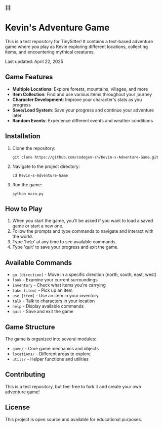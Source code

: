 🌈🌈
# Kevin's Adventure Game

This is a test repository for TinySitter! It contains a text-based adventure game where you play as Kevin exploring different locations, collecting items, and encountering mythical creatures.

Last updated: April 22, 2025

## Game Features

- **Multiple Locations**: Explore forests, mountains, villages, and more
- **Item Collection**: Find and use various items throughout your journey
- **Character Development**: Improve your character's stats as you progress
- **Save/Load System**: Save your progress and continue your adventure later
- **Random Events**: Experience different events and weather conditions

## Installation

1. Clone the repository:
   ```
   git clone https://github.com/codegen-sh/Kevin-s-Adventure-Game.git
   ```

2. Navigate to the project directory:
   ```
   cd Kevin-s-Adventure-Game
   ```

3. Run the game:
   ```
   python main.py
   ```

## How to Play

1. When you start the game, you'll be asked if you want to load a saved game or start a new one.
2. Follow the prompts and type commands to navigate and interact with the world.
3. Type 'help' at any time to see available commands.
4. Type 'quit' to save your progress and exit the game.

## Available Commands

- `go [direction]` - Move in a specific direction (north, south, east, west)
- `look` - Examine your current surroundings
- `inventory` - Check what items you're carrying
- `take [item]` - Pick up an item
- `use [item]` - Use an item in your inventory
- `talk` - Talk to characters in your location
- `help` - Display available commands
- `quit` - Save and exit the game

## Game Structure

The game is organized into several modules:
- `game/` - Core game mechanics and objects
- `locations/` - Different areas to explore
- `utils/` - Helper functions and utilities

## Contributing

This is a test repository, but feel free to fork it and create your own adventure game!

## License

This project is open source and available for educational purposes.
